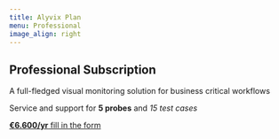 ```yaml
---
title: Alyvix Plan
menu: Professional
image_align: right
---
```


## **Professional** Subscription

A full-fledged visual monitoring solution for business critical workflows

Service and support for **5 probes** and *15 test cases*

[**€6.600/yr** fill in the form](..\_subscription_professional\contact_us?classes=btn,btn-primary,btn-lg)
